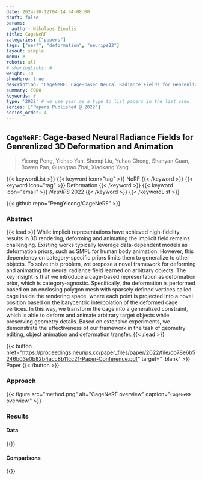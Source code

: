 ```yaml
---
date: 2024-10-12T04:14:54-08:00
draft: false
params:
  author: Nikolaos Zioulis
title: CageNeRF
categories: ["papers"]
tags: ["nerf", "deformation", "neurips22"]
layout: simple
menu: #
robots: all
# sharingLinks: #
weight: 10
showHero: true
description: "CageNeRF: Cage-based Neural Radiance Fields for Genrenlized 3D Deformation and Animation"
summary: TODO
keywords: #
type: '2022' # we use year as a type to list papers in the list view
series: ["Papers Published @ 2022"]
series_order: 4
---
```


## `CageNeRF`: Cage-based Neural Radiance Fields for Genrenlized 3D Deformation and Animation

> Yicong Peng, Yichao Yan, Shenqi Liu, Yuhao Cheng, Shanyan Guan, Bowen Pan, Guangtao Zhai, Xiaokang Yang

{{< keywordList >}}
{{< keyword icon="tag" >}} NeRF {{< /keyword >}}
{{< keyword icon="tag" >}} Deformation {{< /keyword >}}
{{< keyword icon="email" >}} *NeurIPS* 2022 {{< /keyword >}}
{{< /keywordList >}}

{{< github repo="PengYicong/CageNeRF" >}}

### Abstract
{{< lead >}}
While implicit representations have achieved high-fidelity results in 3D rendering, deforming and animating the implicit field remains challenging. Existing works typically leverage data-dependent models as deformation priors, such as SMPL for human body animation. However, this dependency on category-specific priors limits them to generalize to other objects. To solve this problem, we propose a novel framework for deforming and animating the neural radiance field learned on arbitrary objects. The key insight is that we introduce a cage-based representation as deformation prior, which is category-agnostic. Specifically, the deformation is performed based on an enclosing polygon mesh with sparsely defined vertices called cage inside the rendering space, where each point is projected into a novel position based on the barycentric interpolation of the deformed cage vertices. In this way, we transform the cage into a generalized constraint, which is able to deform and animate arbitrary target objects while preserving geometry details. Based on extensive experiments, we demonstrate the effectiveness of our framework in the task of geometry editing, object animation and deformation transfer.
{{< /lead >}}

{{< button href="https://proceedings.neurips.cc/paper_files/paper/2022/file/cb78e6b5246b03e0b82b4acc8b11cc21-Paper-Conference.pdf" target="_blank" >}}
Paper
{{< /button >}}

### Approach

{{< figure
    src="method.png"
    alt="CageNeRF overview"
    caption="`CageNeRF` overview."
    >}}

### Results

#### Data
{{<badge label="test" message="Human3.6M" color="critical" logo="link" link="http://vision.imar.ro/human3.6m/description.php" target="_blank">}}

#### Comparisons
{{<badge label="body--NeRF" message="AnimatableNeRF" color="cyan" logo="github" link="https://github.com/zju3dv/animatable_nerf" target="_blank">}}